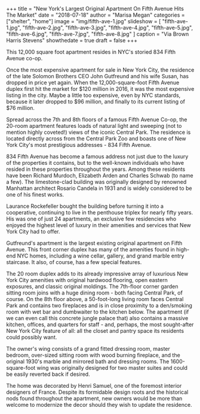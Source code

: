 +++
title = "New York's Largest Original Apartment On Fifth Avenue Hits The Market"
date = "2018-07-18"
author = "Marisa Megan"
categories = ["shelter", "home"]
image = "img/fifth-ave-1.jpg"
slideshow = [
  "fifth-ave-1.jpg",
  "fifth-ave-2.jpg",
  "fifth-ave-3.jpg",
  "fifth-ave-4.jpg",
  "fifth-ave-5.jpg",
  "fifth-ave-6.jpg",
  "fifth-ave-7.jpg",
  "fifth-ave-8.jpg"
]
caption = "Via Brown Harris Stevens"
showthedate = true
draft = false
+++

This 12,000 square foot apartment resides in NYC's storied 834 Fifth Avenue co-op.

Once the most expensive apartment for sale in New York City, the residence of the late Solomon Brothers CEO John Gutfreund and his wife Susan, has dropped in price yet again. When the 12,000-square-foot Fifth Avenue duplex first hit the market for $120 million in 2016, it was the most expensive listing in the city. Maybe a little too expensive, even by NYC standards, because it later dropped to $96 million, and finally to its current listing of $76 million.

Spread across the 7th and 8th floors of a famous Fifth Avenue Co-op, the 20-room apartment features loads of natural light and sweeping (not to mention highly coveted!) views of the iconic Central Park. The residence is located directly across from the Central Park Zoo and boasts one of New York City's most prestigious addresses - 834 Fifth Avenue.

834 Fifth Avenue has become a famous address not just due to the luxury of the properties it contains, but to the well-known individuals who have resided in these properties throughout the years. Among these residents have been Richard Murdoch, Elizabeth Arden and Charles Schwab (to name a few). The limestone-clad building was originally designed by renowned Manhattan architect Rosario Candela in 1931 and is widely considered to be one of his finest works.

Laurance Rockefeller bought the building before turning it into a cooperative, continuing to live in the penthouse triplex for nearly fifty years. His was one of just 24 apartments, an exclusive few residencies who enjoyed the highest level of luxury in their amenities and services that New York City had to offer.

Gutfreund's apartment is the largest existing original apartment on Fifth Avenue. This front corner duplex has many of the amenities found in high-end NYC homes, including a wine cellar, gallery, and grand marble entry staircase. It also, of course, has a few special features.

The 20 room duplex adds to its already impressive array of luxurious New York City amenities with original hardwood flooring, open eastern exposures, and classic original moldings. The 7th-floor corner garden sitting room joins with a huge dining room - both facing Central Park, of course. On the 8th floor above, a 50-foot-long living room faces Central Park and contains two fireplaces and is in close proximity to a den/smoking room with wet bar and dumbwaiter to the kitchen below. The apartment (if we can even call this concrete jungle palace that) also contains a massive kitchen, offices, and quarters for staff - and, perhaps, the most sought-after New York City feature of all: all the closet and pantry space its residents could possibly want.

The owner's wing consists of a grand fitted dressing room, master bedroom, over-sized sitting room with wood burning fireplace, and the original 1930's marble and mirrored bath and dressing rooms. The 1600-square-foot wing was originally designed for two master suites and could be easily reverted back if desired.

The home was decorated by Henri Samuel, one of the foremost interior designers of France. Despite its formidable design roots and the historical nods found throughout the apartment, new owners would be more than welcome to modernize the decor should they wish to update the residence.